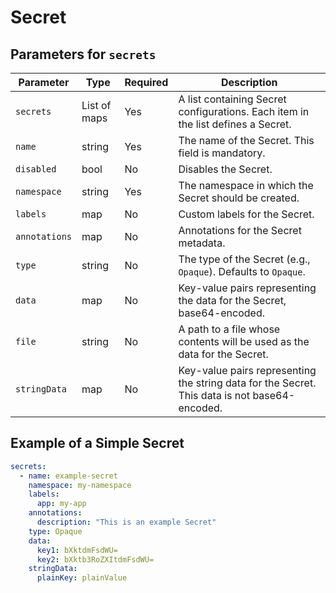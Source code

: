 # Secret

## Parameters for `secrets`

| Parameter     | Type         | Required | Description                                                                                   |
| ------------- | ------------ | -------- | --------------------------------------------------------------------------------------------- |
| `secrets`     | List of maps | Yes      | A list containing Secret configurations. Each item in the list defines a Secret.              |
| `name`        | string       | Yes      | The name of the Secret. This field is mandatory.                                              |
| `disabled`     | bool         | No       | Disables the Secret.                                                                          |
| `namespace`   | string       | Yes      | The namespace in which the Secret should be created.                                          |
| `labels`      | map          | No       | Custom labels for the Secret.                                                                 |
| `annotations` | map          | No       | Annotations for the Secret metadata.                                                          |
| `type`        | string       | No       | The type of the Secret (e.g., `Opaque`). Defaults to `Opaque`.                                |
| `data`        | map          | No       | Key-value pairs representing the data for the Secret, base64-encoded.                         |
| `file`        | string       | No       | A path to a file whose contents will be used as the data for the Secret.                      |
| `stringData`  | map          | No       | Key-value pairs representing the string data for the Secret. This data is not base64-encoded. |

## Example of a Simple Secret

```yaml
secrets:
  - name: example-secret
    namespace: my-namespace
    labels:
      app: my-app
    annotations:
      description: "This is an example Secret"
    type: Opaque
    data:
      key1: bXktdmFsdWU=
      key2: bXktb3RoZXItdmFsdWU=
    stringData:
      plainKey: plainValue
```
